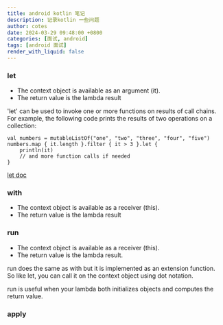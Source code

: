 ```yaml
---
title: android kotlin 笔记
description: 记录kotlin 一些问题
author: cotes
date: 2024-03-29 09:48:00 +0800
categories: [面试, android]
tags: [android 面试]
render_with_liquid: false
---
```

### let
- The context object is available as an argument (it).
- The return value is the lambda result

'let' can be used to invoke one or more functions on results of call chains. For example, the following code prints the results of two operations on a collection:

```
val numbers = mutableListOf("one", "two", "three", "four", "five")
numbers.map { it.length }.filter { it > 3 }.let { 
    println(it)
    // and more function calls if needed
} 
```
[let doc](https://kotlinlang.org/docs/scope-functions.html#let)

### with
- The context object is available as a receiver (this).
- The return value is the lambda result
### run
- The context object is available as a receiver (this).
- The return value is the lambda result.

run does the same as with but it is implemented as an extension function. So like let, you can call it on the context object using dot notation.

run is useful when your lambda both initializes objects and computes the return value.

### apply
